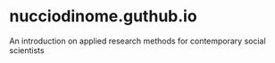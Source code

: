 # nucciodinome.guthub.io
An introduction on applied research methods for contemporary social scientists
